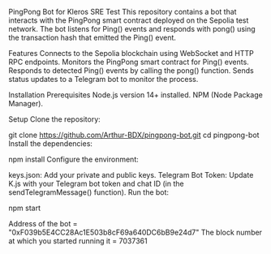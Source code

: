 PingPong Bot for Kleros SRE Test
This repository contains a bot that interacts with the PingPong smart contract deployed on the Sepolia test network. 
The bot listens for Ping() events and responds with pong() using the transaction hash that emitted the Ping() event.

Features
Connects to the Sepolia blockchain using WebSocket and HTTP RPC endpoints.
Monitors the PingPong smart contract for Ping() events.
Responds to detected Ping() events by calling the pong() function.
Sends status updates to a Telegram bot to monitor the process.

Installation
Prerequisites
Node.js version 14+ installed.
NPM (Node Package Manager).

Setup
Clone the repository:

git clone https://github.com/Arthur-BDX/pingpong-bot.git
cd pingpong-bot
Install the dependencies:

npm install
Configure the environment:

keys.json: Add your private and public keys.
Telegram Bot Token: Update K.js with your Telegram bot token and chat ID (in the sendTelegramMessage() function).
Run the bot:

npm start

Address of the bot = "0xF039b5E4CC28Ac1E503b8cF69a640DC6bB9e24d7"
The block number at which you started running it = 7037361
